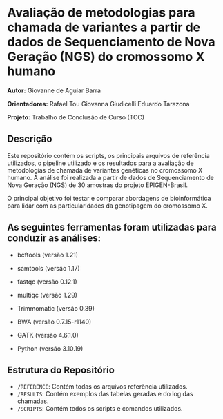 # Avaliação de metodologias para chamada de variantes a partir de dados de Sequenciamento de Nova Geração (NGS) do cromossomo X humano

**Autor:** Giovanne de Aguiar Barra

**Orientadores:** Rafael Tou
			  Giovanna Giudicelli
			  Eduardo Tarazona
			  
**Projeto:** Trabalho de Conclusão de Curso (TCC)

## Descrição

Este repositório contém os scripts, os principais arquivos de referência utilizados, o pipeline utilizado e os resultados para a avaliação de metodologias de chamada de variantes genéticas no cromossomo X humano. A análise foi realizada a partir de dados de Sequenciamento de Nova Geração (NGS) de 30 amostras do projeto EPIGEN-Brasil.

O principal objetivo foi testar e comparar abordagens de bioinformática para lidar com as particularidades da genotipagem do cromossomo X.

## As seguintes ferramentas foram utilizadas para conduzir as análises:
* bcftools (versão 1.21)
* samtools (versão 1.17)
* fastqc (versão 0.12.1)
* multiqc (versão 1.29)
* Trimmomatic (versão 0.39)
* BWA (versão 0.7.15-r1140)
* GATK (versão 4.6.1.0)

* Python (versão 3.10.19)


## Estrutura do Repositório

-   `/REFERENCE`: Contém todas os arquivos referência utilizados.
-   `/RESULTS`: Contém exemplos das tabelas geradas e do log das chamadas.
-   `/SCRIPTS`: Contém todos os scripts e comandos utilizados.